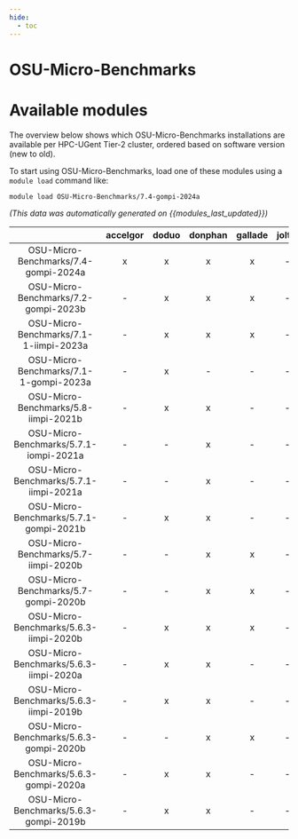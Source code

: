 ```yaml
---
hide:
  - toc
---
```


OSU-Micro-Benchmarks
====================

# Available modules


The overview below shows which OSU-Micro-Benchmarks installations are available per HPC-UGent Tier-2 cluster, ordered based on software version (new to old).

To start using OSU-Micro-Benchmarks, load one of these modules using a `module load` command like:

```shell
module load OSU-Micro-Benchmarks/7.4-gompi-2024a
```

*(This data was automatically generated on {{modules_last_updated}})*  

| |accelgor|doduo|donphan|gallade|joltik|shinx|skitty|
| :---: | :---: | :---: | :---: | :---: | :---: | :---: | :---: |
|OSU-Micro-Benchmarks/7.4-gompi-2024a|x|x|x|x|-|x|x|
|OSU-Micro-Benchmarks/7.2-gompi-2023b|-|x|x|x|-|-|x|
|OSU-Micro-Benchmarks/7.1-1-iimpi-2023a|-|x|x|x|-|-|x|
|OSU-Micro-Benchmarks/7.1-1-gompi-2023a|-|x|-|-|-|x|-|
|OSU-Micro-Benchmarks/5.8-iimpi-2021b|-|x|x|-|-|-|-|
|OSU-Micro-Benchmarks/5.7.1-iompi-2021a|-|-|x|-|-|-|-|
|OSU-Micro-Benchmarks/5.7.1-iimpi-2021a|-|-|x|-|-|-|-|
|OSU-Micro-Benchmarks/5.7.1-gompi-2021b|-|x|x|-|-|-|-|
|OSU-Micro-Benchmarks/5.7-iimpi-2020b|-|-|x|x|-|-|-|
|OSU-Micro-Benchmarks/5.7-gompi-2020b|-|-|x|x|-|-|-|
|OSU-Micro-Benchmarks/5.6.3-iimpi-2020b|-|x|x|x|-|-|-|
|OSU-Micro-Benchmarks/5.6.3-iimpi-2020a|-|x|x|-|-|-|-|
|OSU-Micro-Benchmarks/5.6.3-iimpi-2019b|-|x|x|-|-|-|-|
|OSU-Micro-Benchmarks/5.6.3-gompi-2020b|-|-|x|x|-|-|-|
|OSU-Micro-Benchmarks/5.6.3-gompi-2020a|-|x|x|-|-|-|-|
|OSU-Micro-Benchmarks/5.6.3-gompi-2019b|-|x|x|-|-|-|-|

